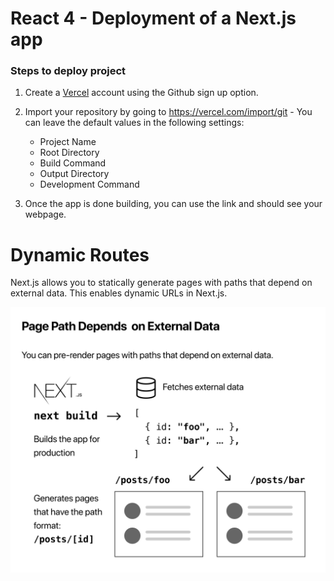 # React 4 - Deployment of a Next.js app

### Steps to deploy project

1. Create a [Vercel](https://vercel.com/signup) account using the Github sign up option.

2. Import your repository by going to https://vercel.com/import/git - You can leave the default values in the following settings:

   - Project Name
   - Root Directory
   - Build Command
   - Output Directory
   - Development Command

3. Once the app is done building, you can use the link and should see your webpage.

# Dynamic Routes

Next.js allows you to statically generate pages with paths that depend on external data. This enables dynamic URLs in Next.js.

![dynamic](dynamic.png)
